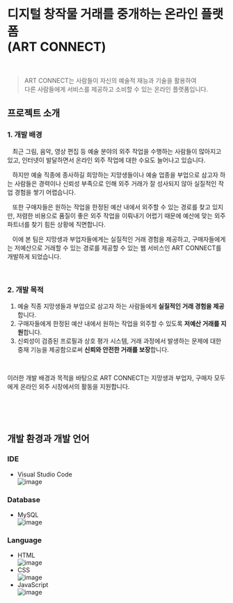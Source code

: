 # 디지털 창작물 거래를 중개하는 온라인 플랫폼 <br/> (ART CONNECT)

<br/>

> ART CONNECT는 사람들이 자신의 예술적 재능과 기술을 활용하여 <br/>
> 다른 사람들에게 서비스를 제공하고 소비할 수 있는 온라인 플랫폼입니다.

## 프로젝트 소개

### 1. 개발 배경

&nbsp;&nbsp; 최근 그림, 음악, 영상 편집 등 예술 분야의 외주 작업을 수행하는 사람들이 많아지고 있고, 인터넷이 발달하면서 온라인 외주 작업에 대한 수요도 늘어나고 있습니다.

&nbsp;&nbsp; 하지만 예술 직종에 종사하길 희망하는 지망생들이나 예술 업종을 부업으로 삼고자 하는 사람들은 경력이나 신뢰성 부족으로 인해 외주 거래가 잘 성사되지 않아 실질적인 작업 경험을 쌓기 어렵습니다.

&nbsp;&nbsp; 또한 구매자들은 원하는 작업을 한정된 예산 내에서 외주할 수 있는 경로를 찾고 있지만, 저렴한 비용으로 품질이 좋은 외주 작업을 이뤄내기 어렵기 때문에 예산에 맞는 외주 파트너를 찾기 힘든 상황에 직면합니다.

&nbsp;&nbsp; 이에 본 팀은 지망생과 부업자들에게는 실질적인 거래 경험을 제공하고, 구매자들에게는 저예산으로 거래할 수 있는 경로를 제공할 수 있는 웹 서비스인 ART CONNECT를 개발하게 되었습니다.

</br>

### 2. 개발 목적
1. 예술 직종 지망생들과 부업으로 삼고자 하는 사람들에게 <b>실질적인 거래 경험을 제공</b>합니다.
2. 구매자들에게 한정된 예산 내에서 원하는 작업을 외주할 수 있도록 <b>저예산 거래를 지원</b>합니다.
3. 신뢰성이 검증된 프로필과 상호 평가 시스템, 거래 과정에서 발생하는 문제에 대한 중재 기능을 제공함으로써 <b>신뢰와 안전한 거래를 보장</b>합니다.

</br>

이러한 개발 배경과 목적을 바탕으로 ART CONNECT는 지망생과 부업자, 구매자 모두에게 온라인 외주 시장에서의 활동을 지원합니다.

</br>
</br>
</br>

## 개발 환경과 개발 언어
### IDE
- Visual Studio Code
 </br> ![image](https://i.namu.wiki/i/tKKcG8QjGd88TE0Gy6O_F9_9CE8JhE6sfG55HvCfFq88-kJgfK6L_Lng0muXjRjBB8KXmi50bxUr-RJasObCr4HehwaXZrZ6bxGTYnMaYcHbair_wHgBegZuBKfN-9SQjYaSSHIS79vZOalfRfuuzQ.svg)

### Database
- MySQL
</br> ![image](https://i.namu.wiki/i/Ewb3lV-c2bbkDUTGRtrG3lDIptN5DusVmjj_gN-hKafEgs8zahttiVJgdMu4KS1T14X2-sFF34ZkwGAyE7XccThkJCSTNMOnAisTD72Kg98PDjGBv3BKtBR9vzAvuauWBNqEiBp3WS33TIACxG6EfQ.svg)

### Language
- HTML
</br> ![image](https://i.namu.wiki/i/0Ujm_BJy5o5u7nw1UIqDWqMfAcNWvjU6-Yh-eHVap4CqwPpgixdsDMu7_5BwQkm7k1EtJGV8E4ARn1vr3ssn_37NnET-BKd93YL_wMK46z-aBVihXk2dszzjr6RrNWeTNyMQThclY-_Y2qcEbjFUhQ.svg)
- CSS
</br> ![image](https://i.namu.wiki/i/KhxBbdiVf6FMzjWbuyfCc2m9IrGpKxkVm7MyYFmxspD11xFmaVFJ5wnLOxtFQpidZxsapzlI1BoogjJatidZmKkR1s7yl6O-r7tYxr6F8KnePQ_Avt6LAN-BrahZ7XXoL1972upsAw3UHAaWXkXkEA.svg)
- JavaScript 
</br> ![image](https://i.namu.wiki/i/6KMOO6jz-udzS2Bb25QvRO_Z-FxKoljeRiO7xxrZvE0qbaWoHpRKYezKbxK8wDqAE-oLglICelyq2WGPahDhxlrYIsqgShE7MqnCvD7w_LVGSfUaYlXNoQ9ZSaUhrv-adZHja1kkQniWBtVIvzz0iw.svg)
